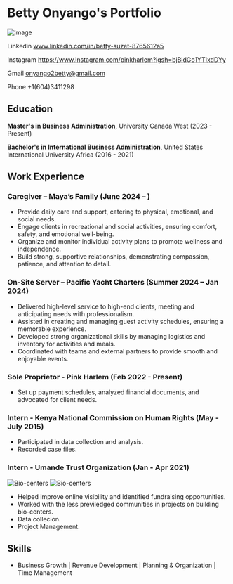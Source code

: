 # Betty Onyango's Portfolio 
![image](https://github.com/user-attachments/assets/d7537599-9097-428a-912a-f1f6f5434838)

  Linkedin
   www.linkedin.com/in/betty-suzet-8765612a5
   
   Instagram
   https://www.instagram.com/pinkharlem?igsh=bjBidGo1YTIxdDYy
   
   Gmail
   onyango2betty@gmail.com
   
 Phone
   +1(604)3411298
   
## Education
**Master's in Business Administration**, University Canada West (2023 - Present)

**Bachelor's in International Business Administration**, United States International University Africa (2016 - 2021)

## Work Experience
### Caregiver – Maya’s Family (June 2024 – )
- Provide daily care and support, catering to physical, emotional, and social needs.
- Engage clients in recreational and social activities, ensuring comfort, safety, and emotional well-being.
- Organize and monitor individual activity plans to promote wellness and independence.
- Build strong, supportive relationships, demonstrating compassion, patience, and attention to detail.

### On-Site Server – Pacific Yacht Charters (Summer 2024 – Jan 2024)
- Delivered high-level service to high-end clients, meeting and anticipating needs with professionalism.
- Assisted in creating and managing guest activity schedules, ensuring a memorable experience.
- Developed strong organizational skills by managing logistics and inventory for activities and meals.
- Coordinated with teams and external partners to provide smooth and enjoyable events.
### Sole Proprietor - Pink Harlem (Feb 2022 - Present)
- Set up payment schedules, analyzed financial documents, and advocated for client needs.

### Intern - Kenya National Commission on Human Rights (May - July 2015)
- Participated in data collection and analysis.
- Recorded case files.

### Intern - Umande Trust Organization (Jan - Apr 2021)
![Bio-centers](https://github.com/Betty-coded/portfolio/blob/main/Umande%20Project1.jpg?raw=true)
![Bio-centers](https://github.com/Betty-coded/portfolio/blob/main/Umande%20Project%202.jpg?raw=true)

- Helped improve online visibility and identified fundraising opportunities.
- Worked with the less previledged communities in projects on building bio-centers.
- Data collecion.
- Project Management. 

## Skills
- Business Growth | Revenue Development | Planning & Organization | Time Management
